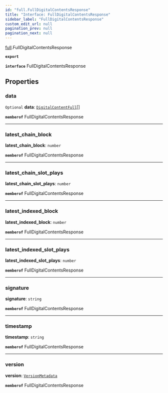 ```yaml
---
id: "full.FullDigitalContentsResponse"
title: "Interface: FullDigitalContentsResponse"
sidebar_label: "FullDigitalContentsResponse"
custom_edit_url: null
pagination_prev: null
pagination_next: null
---
```


[full](../namespaces/full.md).FullDigitalContentsResponse

**`export`**

**`interface`** FullDigitalContentsResponse

## Properties

### data

 `Optional` **data**: [`DigitalContentFull`](full.DigitalContentFull.md)[]

**`memberof`** FullDigitalContentsResponse

___

### latest\_chain\_block

 **latest\_chain\_block**: `number`

**`memberof`** FullDigitalContentsResponse

___

### latest\_chain\_slot\_plays

 **latest\_chain\_slot\_plays**: `number`

**`memberof`** FullDigitalContentsResponse

___

### latest\_indexed\_block

 **latest\_indexed\_block**: `number`

**`memberof`** FullDigitalContentsResponse

___

### latest\_indexed\_slot\_plays

 **latest\_indexed\_slot\_plays**: `number`

**`memberof`** FullDigitalContentsResponse

___

### signature

 **signature**: `string`

**`memberof`** FullDigitalContentsResponse

___

### timestamp

 **timestamp**: `string`

**`memberof`** FullDigitalContentsResponse

___

### version

 **version**: [`VersionMetadata`](full.VersionMetadata.md)

**`memberof`** FullDigitalContentsResponse
